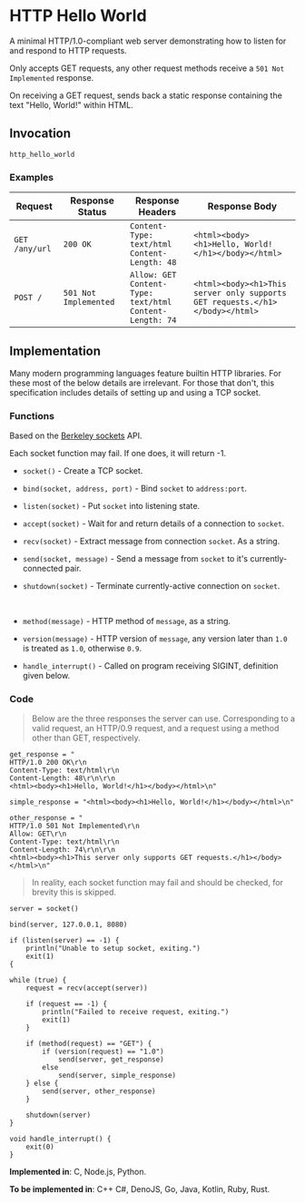 # HTTP Hello World

A minimal HTTP/1.0-compliant web server demonstrating how to listen for and respond to HTTP requests.

Only accepts GET requests, any other request methods receive a `501 Not Implemented` response.

On receiving a GET request, sends back a static response containing the text "Hello, World!" within HTML.

## Invocation

`http_hello_world`

### Examples

| Request          | Response Status          | Response Headers                                                  | Response Body                                                                |
| ---------------- | ------------------------ | ----------------------------------------------------------------- | ---------------------------------------------------------------------------- |
| `GET /any/url`   | `200 OK`                 | `Content-Type: text/html`<br>`Content-Length: 48`                 | `<html><body><h1>Hello, World!</h1></body></html>`                           |
| `POST /`         | `501 Not Implemented`    | `Allow: GET`<br>`Content-Type: text/html`<br>`Content-Length: 74` | `<html><body><h1>This server only supports GET requests.</h1></body></html>` |

## Implementation

Many modern programming languages feature builtin HTTP libraries. For these most of the below details are irrelevant.
For those that don't, this specification includes details of setting up and using a TCP socket.

### Functions

Based on the [Berkeley sockets](https://en.wikipedia.org/wiki/Berkeley_sockets) API.

Each socket function may fail. If one does, it will return -1.

- `socket()` - Create a TCP socket.

- `bind(socket, address, port)` - Bind `socket` to `address:port`.

- `listen(socket)` - Put `socket` into listening state.

- `accept(socket)` - Wait for and return details of a connection to `socket`.

- `recv(socket)` - Extract message from connection `socket`. As a string.

- `send(socket, message)` - Send a message from `socket` to it's currently-connected pair.

- `shutdown(socket)` - Terminate currently-active connection on `socket`.

<br>

- `method(message)` - HTTP method of `message`, as a string.

- `version(message)` - HTTP version of `message`, any version later than `1.0` is treated as `1.0`, otherwise `0.9`.

- `handle_interrupt()` - Called on program receiving SIGINT, definition given below.

### Code

> Below are the three responses the server can use. Corresponding to a valid
> request, an HTTP/0.9 request, and a request using a method other than GET,
> respectively.

```
get_response = "
HTTP/1.0 200 OK\r\n
Content-Type: text/html\r\n
Content-Length: 48\r\n\r\n
<html><body><h1>Hello, World!</h1></body></html>\n"

simple_response = "<html><body><h1>Hello, World!</h1></body></html>\n"

other_response = "
HTTP/1.0 501 Not Implemented\r\n
Allow: GET\r\n
Content-Type: text/html\r\n
Content-Length: 74\r\n\r\n
<html><body><h1>This server only supports GET requests.</h1></body></html>\n"
```

> In reality, each socket function may fail and should be checked, for brevity
> this is skipped.

```
server = socket()

bind(server, 127.0.0.1, 8080)

if (listen(server) == -1) {
    println("Unable to setup socket, exiting.")
    exit(1)
{

while (true) {
    request = recv(accept(server))

    if (request == -1) {
        println("Failed to receive request, exiting.")
        exit(1)
    }

    if (method(request) == "GET") {
        if (version(request) == "1.0")
            send(server, get_response)
        else
            send(server, simple_response)
    } else {
        send(server, other_response)
    }

    shutdown(server)
}

void handle_interrupt() {
    exit(0)
}
```

**Implemented in**: C, Node.js, Python.

**To be implemented in**: C++ C#, DenoJS, Go, Java, Kotlin, Ruby, Rust.
